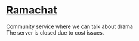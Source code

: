 # [Ramachat](http://ramachat-client-bucket-1.s3-website.us-east-2.amazonaws.com)
Community service where we can talk about drama  
The server is closed due to cost issues.


